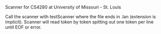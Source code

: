 Scanner for CS4280 at University of Missouri - St. Louis

Call the scanner with testScanner <file>
where the file ends in .lan (extension is implicit).
Scanner will read token by token spitting out one token per line until EOF or error.
